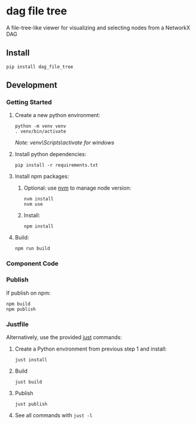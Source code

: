 # dag file tree

A file-tree-like viewer for visualizing and selecting nodes from a NetworkX DAG

## Install

```shell
pip install dag_file_tree
```

## Development

### Getting Started

1. Create a new python environment:

   ```shell
   python -m venv venv
   . venv/bin/activate
   ```

   _Note: venv\Scripts\activate for windows_

2. Install python dependencies:

   ```shell
   pip install -r requirements.txt
   ```

3. Install npm packages:
   1. Optional: use [nvm](https://github.com/nvm-sh/nvm) to manage node version:

      ```shell
      nvm install
      nvm use
      ```

   2. Install:

      ```shell
      npm install
      ```

4. Build:

   ```shell
   npm run build
   ```

### Component Code

### Publish

If publish on npm:

```shell
npm build
npm publish
```

### Justfile

Alternatively, use the provided [just](https://github.com/casey/just) commands:

1. Create a Python environment from previous step 1 and install:

   ```shell
   just install
   ```

2. Build

   ```shell
   just build
   ```

3. Publish

   ```shell
   just publish
   ```

4. See all commands with `just -l`
